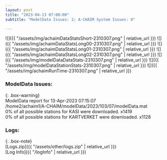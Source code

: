 ```yaml
---
layout: post
title: "2023-04-13 07:00:00"
subtitle: "ModelData Issues: 2; A-CHAIM System Issues: 0"

---
```


![]({{ "/assets/img/achaimDataStatsShort-2310307.png" | relative_url }})
![]({{ "/assets/img/achaimDataStatsLong00-2310307.png" | relative_url }})
![]({{ "/assets/img/achaimDataStatsLong01-2310307.png" | relative_url }})
![]({{ "/assets/img/achaimDataStatsLong02-2310307.png" | relative_url }})
![]({{ "/assets/img/modelDataDataStats-2310307.png" | relative_url }})
![]({{ "/assets/img/modelDataStationStats-2310307.png" | relative_url }})
![]({{ "/assets/img/achaimRunTime-2310307.png" | relative_url }})


### ModelData Issues:  
  
{: .box-warning}  
 ModelData report for 13-Apr-2023 07:15:07   
 /home2/achaim1/A-CHAIM/modelData/2023/103/07/modelData.mat   
 0% of all possible stations for KASI were downloaded. x1419   
 0% of all possible stations for KARTVERKET were downloaded. x1128   
  


### Logs:  
  
{: .box-note}  
[Logs.zip]({{ "/assets/other/logs.zip" | relative_url }})  
[Log Info]({{ "/logInfo" | relative_url }})  
